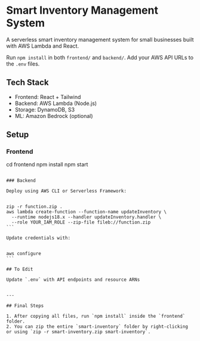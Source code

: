 # Smart Inventory Management System


A serverless smart inventory management system for small businesses built with AWS Lambda and React.


Run `npm install` in both `frontend/` and `backend/`. Add your AWS API URLs to the `.env` files.

## Tech Stack
- Frontend: React + Tailwind
- Backend: AWS Lambda (Node.js)
- Storage: DynamoDB, S3
- ML: Amazon Bedrock (optional)

## Setup

### Frontend

cd frontend
npm install
npm start
````

### Backend

Deploy using AWS CLI or Serverless Framework:


zip -r function.zip .
aws lambda create-function --function-name updateInventory \
  --runtime nodejs18.x --handler updateInventory.handler \
  --role YOUR_IAM_ROLE --zip-file fileb://function.zip
```

Update credentials with:


aws configure
```

## To Edit

Update `.env` with API endpoints and resource ARNs


---

## Final Steps

1. After copying all files, run `npm install` inside the `frontend` folder.
2. You can zip the entire `smart-inventory` folder by right-clicking or using `zip -r smart-inventory.zip smart-inventory`.
